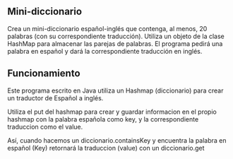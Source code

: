 ## Mini-diccionario

Crea un mini-diccionario español-inglés que contenga, al menos, 20 palabras
(con su correspondiente traducción). Utiliza un objeto de la clase HashMap para
almacenar las parejas de palabras. El programa pedirá una palabra en español
y dará la correspondiente traducción en inglés.

## Funcionamiento

Este programa escrito en Java utiliza un Hashmap (diccionario) para crear un traductor de Español a inglés.

Utiliza el put del hashmap para crear y guardar informacion en el propio hashmap con la palabra española como key, y la 
correspondiente traduccion como el value.

Así, cuando hacemos un diccionario.containsKey y encuentra la palabra en español (Key) retornará la traduccion (value)
con un diccionario.get